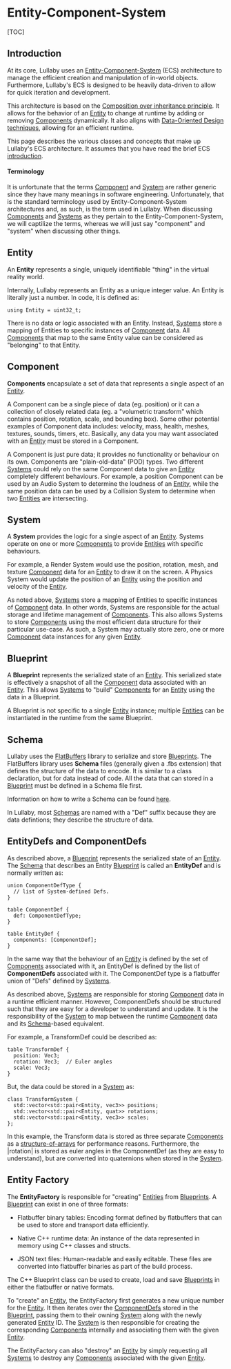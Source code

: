 # Entity-Component-System


[TOC]

## Introduction

At its core, Lullaby uses an
[Entity-Component-System](https://en.wikipedia.org/wiki/Entity%E2%80%93component%E2%80%93system)
(ECS) architecture to manage the efficient creation and manipulation of in-world
objects. Furthermore, Lullaby's ECS is designed to be heavily data-driven to
allow for quick iteration and development.

This architecture is based on the [Composition over inheritance
principle](https://en.wikipedia.org/wiki/Composition_over_inheritance). It
allows for the behavior of an [Entity](#entity) to change at runtime by adding
or removing [Components](#component) dynamically. It also aligns with
[Data-Oriented Design
techniques](https://en.wikipedia.org/wiki/Data-oriented_design), allowing for an
efficient runtime.

This page describes the various classes and concepts that make up Lullaby's ECS
architecture. It assumes that you have read the brief ECS
[introduction](introduction.md#systems).

#### Terminology

It is unfortunate that the terms [Component](#component) and [System](#system)
are rather generic since they have many meanings in software engineering.
Unfortunately, that is the standard terminology used by Entity-Component-System
architectures and, as such, is the term used in Lullaby. When discussing
[Components](#component) and [Systems](#system) as they pertain to the
Entity-Component-System, we will captilize the terms, whereas we will just say
"component" and "system" when discussing other things.

## Entity

An **Entity** represents a single, uniquely identifiable "thing" in the virtual
reality world.

Internally, Lullaby represents an Entity as a unique integer value. An Entity is
literally just a number. In code, it is defined as:

```
using Entity = uint32_t;
```

There is no data or logic associated with an Entity. Instead, [Systems](#system)
store a mapping of Entities to specific instances of [Component](#component)
data. All [Components](#component) that map to the same Entity value can be
considered as "belonging" to that Entity.

## Component

**Components** encapsulate a set of data that represents a single aspect of an
[Entity](#entity).

A Component can be a single piece of data (eg. position) or it can a collection
of closely related data (eg. a "volumetric transform" which contains position,
rotation, scale, and bounding box). Some other potential examples of Component
data includes: velocity, mass, health, meshes, textures, sounds, timers, etc.
Basically, any data you may want associated with an [Entity](#entity) must be
stored in a Component.

A Component is just pure data; it provides no functionality or behaviour on its
own. Components are "plain-old-data" (POD) types. Two different
[Systems](#system) could rely on the same Component data to give an
[Entity](#entity) completely different behaviours. For example, a position
Component can be used by an Audio System to determine the loudness of an
[Entity](#entity), while the same position data can be used by a Collision
System to determine when two [Entities](#entity) are intersecting.

## System

A **System** provides the logic for a single aspect of an [Entity](#entity).
Systems operate on one or more [Components](#component) to provide
[Entities](#entity) with specific behaviours.

For example, a Render System would use the position, rotation, mesh, and texture
[Component](#component) data for an [Entity](#entity) to draw it on the screen.
A Physics System would update the position of an [Entity](#entity) using the
position and velocity of the [Entity](#entity).

As noted above, [Systems](#system) store a mapping of Entities to specific
instances of [Component](#component) data. In other words, Systems are
responsible for the actual storage and lifetime management of
[Components](#component). This also allows Systems to store
[Components](#component) using the most efficient data structure for their
particular use-case. As such, a System may actually store zero, one or more
[Component](#component) data instances for any given [Entity](#entity).

## Blueprint

A **Blueprint** represents the serialized state of an [Entity](#entity). This
serialized state is effectively a snapshot of all the [Component](#component)
data associated with an [Entity](#entity). This allows [Systems](#system) to
"build" [Components](#component) for an [Entity](#entity) using the data in a
Blueprint.

A Blueprint is not specific to a single [Entity](#entity) instance; multiple
[Entities](#entity) can be instantiated in the runtime from the same Blueprint.

## Schema

Lullaby uses the [FlatBuffers](https://google.github.io/flatbuffers) library to
serialize and store [Blueprints](#blueprint). The FlatBuffers library uses
**Schema** files (generally given a .fbs extension) that defines the structure
of the data to encode. It is similar to a class declaration, but for data
instead of code. All the data that can stored in a [Blueprint](#blueprint) must
be defined in a Schema file first.

Information on how to write a Schema can be found
[here](https://google.github.io/flatbuffers/flatbuffers_guide_writing_schema.html).

In Lullaby, most [Schemas](#schema) are named with a "Def" suffix because they
are data defintions; they describe the structure of data.

## EntityDefs and ComponentDefs

As described above, a [Blueprint](#blueprint) represents the serialized state of
an [Entity](#entity). The [Schema](#schema) that describes an Entity
[Blueprint](#blueprint) is called an **EntityDef** and is normally written as:

```
union ComponentDefType {
  // list of System-defined Defs.
}

table ComponentDef {
  def: ComponentDefType;
}

table EntityDef {
  components: [ComponentDef];
}
```

In the same way that the behaviour of an [Entity](#entity) is defined by the set
of [Components](#component) associated with it, an EntityDef is defined by the
list of **ComponentDefs** associated with it. The ComponentDef type is a
flatbuffer union of "Defs" defined by [Systems](#system).

As described above, [Systems](#system) are responsible for storing
[Component](#component) data in a runtime efficient manner. However,
ComponentDefs should be structured such that they are easy for a developer to
understand and update. It is the responsibility of the [System](#system) to map
between the runtime [Component](#component) data and its [Schema](#schema)-based
equivalent.

For example, a TransformDef could be described as:

```
table TransformDef {
  position: Vec3;
  rotation: Vec3;  // Euler angles
  scale: Vec3;
}
```

But, the data could be stored in a [System](#system) as:

```
class TransformSystem {
  std::vector<std::pair<Entity, vec3>> positions;
  std::vector<std::pair<Entity, quat>> rotations;
  std::vector<std::pair<Entity, vec3>> scales;
};
```

In this example, the Transform data is stored as three separate
[Components](#component) as a
[structure-of-arrays](https://en.wikipedia.org/wiki/AOS_and_SOA) for performance
reasons. Furthermore, the |rotation| is stored as euler angles in the
ComponentDef (as they are easy to understand), but are converted into
quaternions when stored in the [System](#system).

## Entity Factory

The **EntityFactory** is responsible for "creating" [Entities](#entity) from
[Blueprints](#blueprint). A [Blueprint](#blueprint) can exist in one of three
formats:

*   Flatbuffer binary tables: Encoding format defined by flatbuffers that can be
    used to store and transport data efficiently.

*   Native C++ runtime data: An instance of the data represented in memory using
    C++ classes and structs.

*   JSON text files: Human-readable and easily editable. These files are
    converted into flatbuffer binaries as part of the build process.

The C++ Blueprint class can be used to create, load and save
[Blueprints](#blueprint) in either the flatbuffer or native formats.

To "create" an [Entity](#entity), the EntityFactory first generates a new unique
number for the [Entity](#entity). It then iterates over the
[ComponentDefs](#entity-defs-and-component-defs) stored in the
[Blueprint](#blueprint), passing them to their owning [System](#system) along
with the newly generated [Entity](#entity) ID. The [System](#system) is then
responsible for creating the corresponding [Components](#components) internally
and associating them with the given [Entity](#entity).

The EntityFactory can also "destroy" an [Entity](#entity) by simply requesting
all [Systems](#systems) to destroy any [Components](#component) associated with
the given [Entity](#entity).
